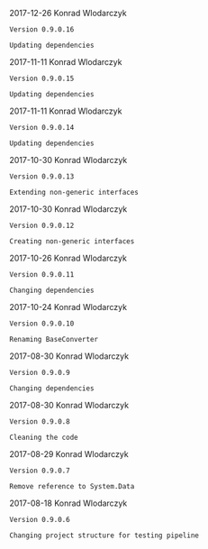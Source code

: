 2017-12-26 Konrad Wlodarczyk

    Version 0.9.0.16

    Updating dependencies

2017-11-11 Konrad Wlodarczyk

    Version 0.9.0.15

    Updating dependencies

2017-11-11 Konrad Wlodarczyk

    Version 0.9.0.14

    Updating dependencies

2017-10-30 Konrad Wlodarczyk

    Version 0.9.0.13

    Extending non-generic interfaces

2017-10-30 Konrad Wlodarczyk

    Version 0.9.0.12

    Creating non-generic interfaces

2017-10-26 Konrad Wlodarczyk

    Version 0.9.0.11

    Changing dependencies

2017-10-24 Konrad Wlodarczyk

    Version 0.9.0.10

    Renaming BaseConverter

2017-08-30 Konrad Wlodarczyk

    Version 0.9.0.9

    Changing dependencies

2017-08-30 Konrad Wlodarczyk

    Version 0.9.0.8

    Cleaning the code

2017-08-29 Konrad Wlodarczyk

    Version 0.9.0.7

    Remove reference to System.Data

2017-08-18 Konrad Wlodarczyk

    Version 0.9.0.6

    Changing project structure for testing pipeline

